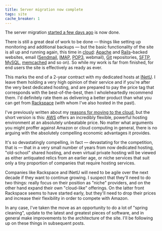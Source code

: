 ```yaml
---
title: Server migration now complete
tags: site
cache_breaker: 1
---
```


The server migration [started a few days ago](/blog/server-migration-now-underway) is now done.

There is still a great deal of work to be done — things like setting up monitoring and additional backups — but the basic functionality of the site is all up and running again, this time in [cloud](/wiki/cloud): [Apache](/wiki/Apache) and [Rails](/wiki/Rails)–backed websites, email ([Sendmail](/wiki/Sendmail), [IMAP](/wiki/IMAP), [POP3](/wiki/POP3), webmail), [Git](/wiki/Git) repositories, [SFTP](/wiki/SFTP), [MySQL](/wiki/MySQL), [memcached](/wiki/memcached) and so on). So while my work is far from finished, for end users the site is effectively as ready as ever.

This marks the end of a 2-year contract with my dedicated hosts at [INetU](/wiki/INetU). I leave them holding a very high opinion of their service and if you're after the very best dedicated hosting, and are prepared to pay the price tag that corresponds with the best-of-the-best, then I wholeheartedly recommend them. I'd definitely rate them as delivering a better product than what you can get from [Rackspace](/wiki/Rackspace) (with whom I've also hosted in the past).

I've previously written about my [reasons for moving to the cloud](/blog/moving-to-the-cloud), but the short version is this: [AWS](/wiki/AWS) offers an incredibly flexible, powerful hosting environment at an absolutely unbeatable price. No matter what arguments you might proffer against Amazon or cloud computing in general, there is no arguing with the absolutely compelling economic advantages it provides.

It's so devastatingly compelling, in fact — devastating for the competition, that is — that in a very small number of years from now dedicated hosting, "old-school" shared hosting, and even virtual private hosting will be viewed as either antiquated relics from an earlier age, or niche services that suit only a tiny proportion of companies that require hosting services.

Companies like Rackspace and INetU will need to be agile over the next decade if they want to continue growing. I suspect that they'll need to do two things: really focus on their position as "niche" providers, and on the other hand expand their own "cloud-like" offerings. On the latter front Rackspace seems to have started early, but they'll need to drop their prices and increase their flexibility in order to compete with Amazon.

In any case, I've taken the move as an opportunity to do a lot of "spring cleaning", update to the latest and greatest pieces of software, and in general make improvements to the architecture of the site. I'll be following up on these things in subsequent posts.
